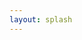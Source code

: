 ```yaml
---
layout: splash
---
```



<div class="map-wrapper" onclick="">
  <div class="imageMap"> <img id="mapimg" src="http://wbr.keishaperry.com/assets/img/footer-base.png" data-menu-src="http://wbr.keishaperry.com/assets/img/footer-base.png" alt="" />
    <div class="hotspots">
      <div>
        <a href="#" class="camel" data-menu-src="http://wbr.keishaperry.com/assets/img/camel.png" rel="nofollow"></a>
      </div>
      <div>
        <a href="#" class="mountain" data-menu-src="http://wbr.keishaperry.com/assets/img/mountain.png" rel="nofollow"></a>
      </div>
      <div>
        <a href="#" class="light" data-menu-src="http://wbr.keishaperry.com/assets/img/light.png" rel="nofollow"></a>
      </div>
      <div>
        <a href="#" class="eye" data-menu-src="http://wbr.keishaperry.com/assets/img/eye.png" rel="nofollow"></a>
      </div>
      <div>
        <a href="#" class="abstract" data-menu-src="http://wbr.keishaperry.com/assets/img/abstract.png" rel="nofollow"></a>
      </div>
    </div>
  </div>


  <script src="assets/js/splash.js">
  </script>
